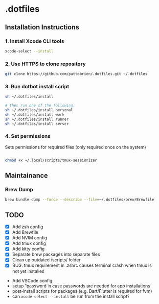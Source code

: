 # .dotfiles

## Installation Instructions

### 1. Install Xcode CLI tools

```sh
xcode-select --install
```

### 2. Use HTTPS to clone repository

```sh
git clone https://github.com/pattobrien/.dotfiles.git ~/.dotfiles
```

### 3. Run dotbot install script

```sh
sh ~/.dotfiles/install

# then run one of the following:
sh ~/.dotfiles/install personal
sh ~/.dotfiles/install work
sh ~/.dotfiles/install runner
sh ~/.dotfiles/install server
```

### 4. Set permissions

Sets permissions for required files (only required once on the system)

```sh

chmod +x ~/.local/scripts/tmux-sessionizer
```

## Maintainance

### Brew Dump

```sh
brew bundle dump --force --describe --file=~/.dotfiles/brew/Brewfile
```

## TODO

- [x] Add zsh config
- [x] Add Brewfile
- [x] Add NVIM config
- [x] Add tmux config
- [x] Add kitty config
- [x] Separate brew packages into separate files
- [x] Clean up outdated /scripts/ folder
- [x] BUG: tmux requirement in .zshrc causes terminal crash when tmux is not yet installed
- Add VSCode config
- setup 1password in case passwords are needed for app installations
- post-install scripts for packages (e.g. Dart/Flutter is required for fvm)
- can `xcode-select --install` be run from the install script?
